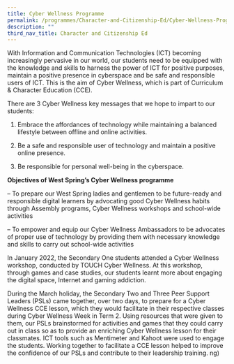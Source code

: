 ```yaml
---
title: Cyber Wellness Programme
permalink: /programmes/Character-and-Citizenship-Ed/Cyber-Wellness-Programme/
description: ""
third_nav_title: Character and Citizenship Ed
---
```

With Information and Communication Technologies (ICT) becoming increasingly pervasive in our world, our students need to be equipped with the knowledge and skills to harness the power of ICT for positive purposes, maintain a positive presence in cyberspace and be safe and responsible users of ICT. This is the aim of Cyber Wellness, which is part of Curriculum & Character Education (CCE).

There are 3 Cyber Wellness key messages that we hope to impart to our students:

1. Embrace the affordances of technology while maintaining a balanced lifestyle between offline and online activities.

2. Be a safe and responsible user of technology and maintain a positive online presence.

3. Be responsible for personal well-being in the cyberspace.

**Objectives of West Spring’s Cyber Wellness programme**

– To prepare our West Spring ladies and gentlemen to be future-ready and responsible digital learners by advocating good Cyber Wellness habits through Assembly programs, Cyber Wellness workshops and school-wide activities

– To empower and equip our Cyber Wellness Ambassadors to be advocates of proper use of technology by providing them with necessary knowledge and skills to carry out school-wide activities

In January 2022, the Secondary One students attended a Cyber Wellness workshop, conducted by TOUCH Cyber Wellness. At this workshop, through games and case studies, our students learnt more about engaging the digital space, Internet and gaming addiction.

During the March holiday, the Secondary Two and Three Peer Support Leaders (PSLs) came together, over two days, to prepare for a Cyber Wellness CCE lesson, which they would facilitate in their respective classes during Cyber Wellness Week in Term 2. Using resources that were given to them, our PSLs brainstormed for activities and games that they could carry out in class so as to provide an enriching Cyber Wellness lesson for their classmates. ICT tools such as Mentimeter and Kahoot were used to engage the students. Working together to facilitate a CCE lesson helped to improve the confidence of our PSLs and contribute to their leadership training.
ng)